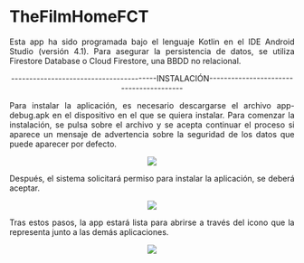 # TheFilmHomeFCT
<p style="text-align:justify">Esta app ha sido programada bajo el lenguaje Kotlin en el IDE Android Studio (versión 4.1). Para asegurar la persistencia de datos, se utiliza Firestore Database o Cloud Firestore, una BBDD no relacional.</p>

<div align="center">----------------------------------------INSTALACIÓN----------------------------------------</div>
<p style="text-align:justify">Para instalar la aplicación, es necesario descargarse el archivo app-debug.apk en el dispositivo en el que se quiera instalar.
Para comenzar la instalación, se pulsa sobre el archivo y se acepta continuar el proceso si aparece un mensaje de advertencia sobre la seguridad de los datos que puede aparecer por defecto.</p>
<div align="center"><img src="https://user-images.githubusercontent.com/65189116/159162721-3d191ad7-14a7-4b2b-a6ea-101ebe31616f.jpg"></div>
<p style="text-align:justify">Después, el sistema solicitará permiso para instalar la aplicación, se deberá aceptar.</p> 
<div align="center"><img src="https://user-images.githubusercontent.com/65189116/159162829-efaa2d6c-afae-41b8-a321-7f216e4a4a21.jpg"></div>
<p style="text-align:justify">Tras estos pasos, la app estará lista para abrirse a través del icono que la representa junto a las demás aplicaciones.</p> 
<div align="center"><img src="https://user-images.githubusercontent.com/65189116/159162971-457661fd-d9ae-4844-a884-6ae791c9c1b6.jpg"></div>
